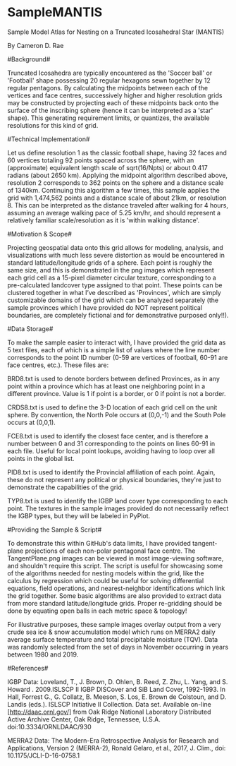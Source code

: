 # SampleMANTIS

Sample Model Atlas for Nesting on a Truncated Icosahedral Star (MANTIS)

By Cameron D. Rae

#Background#

Truncated Icosahedra are typically encountered as the 'Soccer ball' or 'Football' shape possessing 20 regular hexagons sewn together by 12 regular pentagons. By calculating the midpoints between each of the vertices and face centres, successively higher and higher resolution grids may be constructed by projecting each of these midpoints back onto the surface of the inscribing sphere (hence it can be interpreted as a 'star' shape). This generating requirement limits, or quantizes, the available resolutions for this kind of grid.

#Technical Implementation#

Let us define resolution 1 as the classic football shape, having 32 faces and 60 vertices totaling 92 points spaced across the sphere, with an (approximate) equivalent length scale of sqrt(16/Npts) or about 0.417 radians (about 2650 km). Applying the midpoint algorithm described above, resolution 2 corresponds to 362 points on the sphere and a distance scale of 1340km. Continuing this algorithm a few times, this sample applies the grid with 1,474,562 points and a distance scale of about 21km, or resolution 8. This can be interpreted as the distance traveled after walking for 4 hours, assuming an average walking pace of 5.25 km/hr, and should represent a relatively familiar scale/resolution as it is 'within walking distance'.

#Motivation & Scope#

Projecting geospatial data onto this grid allows for modeling, analysis, and visualizations with much less severe distortion as would be encountered in standard latitude/longitude grids of a sphere. Each point is roughly the same size, and this is demonstrated in the png images which represent each grid cell as a 15-pixel diameter circular texture, corresponding to a pre-calculated landcover type assigned to that point. These points can be clustered together in what I’ve described as 'Provinces', which are simply customizable domains of the grid which can be analyzed separately (the sample provinces which I have provided do NOT represent political boundaries, are completely fictional and for demonstrative purposed only!!).

#Data Storage#

To make the sample easier to interact with, I have provided the grid data as 5 text files, each of which is a simple list of values where the line number corresponds to the point ID number (0-59 are vertices of football, 60-91 are face centres, etc.). These files are:

BRD8.txt is used to denote borders between defined Provinces, as in any point within a province which has at least one neighboring point in a different province. Value is 1 if point is a border, or 0 if point is not a border.

CRDS8.txt is used to define the 3-D location of each grid cell on the unit sphere. By convention, the North Pole occurs at (0,0,-1) and the South Pole occurs at (0,0,1).

FCE8.txt is used to identify the closest face center, and is therefore a number between 0 and 31 corresponding to the points on lines 60-91 in each file. Useful for local point lookups, avoiding having to loop over all points in the global list.

PID8.txt is used to identify the Provincial affiliation of each point. Again, these do not represent any political or physical boundaries, they're just to demonstrate the capabilities of the grid.

TYP8.txt is used to identify the IGBP land cover type corresponding to each point. The textures in the sample images provided do not necessarily reflect the IGBP types, but they will be labeled in PyPlot.

#Providing the Sample & Script#

To demonstrate this within GitHub's data limits, I have provided tangent-plane projections of each non-polar pentagonal face centre. The TangentPlane.png images can be viewed in most image-viewing software, and shouldn't require this script. The script is useful for showcasing some of the algorithms needed for nesting models within the grid, like the calculus by regression which could be useful for solving differential equations, field operations, and nearest-neighbor identifications which link the grid together. Some basic algorithms are also provided to extract data from more standard latitude/longitude grids. Proper re-gridding should be done by equating open balls in each metric space & topology!

For illustrative purposes, these sample images overlay output from a very crude sea ice & snow accumulation model which runs on MERRA2 daily average surface temperature and total precipitable moisture (TQV). Data was randomly selected from the set of days in November occurring in years between 1980 and 2019.

#References#

IGBP Data: Loveland, T., J. Brown, D. Ohlen, B. Reed, Z. Zhu, L. Yang, and S. Howard . 2009.ISLSCP II IGBP DISCover and SiB Land Cover, 1992-1993. In Hall, Forrest G., G. Collatz, B. Meeson, S. Los, E. Brown de Colstoun, and D. Landis (eds.). ISLSCP Initiative II Collection. Data set. Available on-line [http://daac.ornl.gov/] from Oak Ridge National Laboratory Distributed Active Archive Center, Oak Ridge, Tennessee, U.S.A. doi:10.3334/ORNLDAAC/930

MERRA2 Data: The Modern-Era Retrospective Analysis for Research and Applications, Version 2 (MERRA-2), Ronald Gelaro, et al., 2017, J. Clim., doi: 10.1175/JCLI-D-16-0758.1
